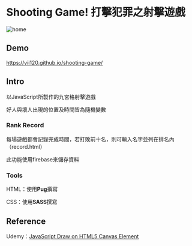 # Shooting Game! 打擊犯罪之射擊遊戲

![home](https://i.imgur.com/S27dN3Y.png)

## Demo

https://vii120.github.io/shooting-game/

## Intro

以JavaScript所製作的九宮格射擊遊戲

好人與壞人出現的位置及時間皆為隨機變數

### Rank Record

每場遊戲都會記錄完成時間，若打敗前十名，則可輸入名字並列在排名內（record.html）

此功能使用firebase來儲存資料

### Tools

HTML：使用**Pug**撰寫

CSS：使用**SASS**撰寫

## Reference
Udemy：[JavaScript Draw on HTML5 Canvas Element](https://www.udemy.com/javascript-html5-canvas-course/)

